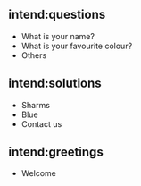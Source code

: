 ## intend:questions
* What is your name?
* What is your favourite colour?
* Others
## intend:solutions
* Sharms
* Blue
* Contact us
## intend:greetings
* Welcome
